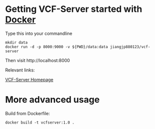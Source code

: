 # Getting VCF-Server started with [Docker](https://www.docker.com/)
<p>Type this into your commandline</p>

`mkdir data`   
`docker run -d -p 8000:9000 -v ${PWD}/data:data jiangjp880123/vcf-server`   
<p>Then visit http://localhost:8000</p>

<p>Relevant links:</p>

[VCF-Server Homepage](https://www.diseasegps.org/VCF-Server?lan=eng)


# More advanced usage
Build from Dockerfile:   

`docker build -t vcfserver:1.0 .`
